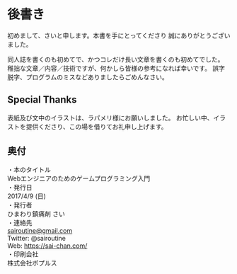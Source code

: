 # 後書き
初めまして、さいと申します。本書を手にとってくださり
誠にありがとうございました。

同人誌を書くのも初めてで、かつコレだけ長い文章を書くのも初めてでした。
稚拙な文章／内容／技術ですが、何かしら皆様の参考になれば幸いです。
誤字脱字、プログラムのミスなどありましたらごめんなさい。

## Special Thanks
表紙及び文中のイラストは、ラパメリ様にお願いしました。
お忙しい中、イラストを提供くださり、この場を借りてお礼申し上げます。

## 奥付
・本のタイトル  
Webエンジニアのためのゲームプログラミング入門  
・発行日  
2017/4/9 (日)  
・発行者  
ひまわり鎮痛剤 さい  
・連絡先  
sairoutine@gmail.com  
Twitter: @sairoutine  
Web: https://sai-chan.com/  
・印刷会社  
株式会社ポプルス  

